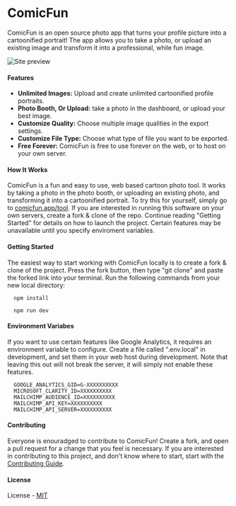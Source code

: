 # ComicFun

ComicFun is an open source photo app that turns your profile picture into a cartoonified portrait!  The app allows you to take a photo, or upload an existing image and transform it into a professional, while fun image.

<img src="https://i.ibb.co/TM9VL1f/Capture.png" alt="Site preview">

#### Features
-   **Unlimited Images:** Upload and create unlimited cartoonified profile portraits.
-   **Photo Booth, Or Upload:** take a photo in the dashboard, or upload your best image.
-   **Customize Quality:** Choose multiple image qualities in the export settings.
-   **Customize File Type:** Choose what type of file you want to be exported.
-   **Free Forever:** ComicFun is free to use forever on the web, or to host on your own server.

#### How It Works
ComicFun is a fun and easy to use, web based cartoon photo tool.  It works by taking a photo in the photo booth, or uploading an existing photo, and transforming it into a cartoonified portrait.  To try this for yourself, simply go to [comicfun.app/tool](https://www.comicfun.app/tool).  If you are interested in running this software on your own servers, create a fork & clone of the repo.  Continue reading "Getting Started" for details on how to launch the project.  Certain features may be unavailable until you specify enviroment variables.

#### Getting Started
The easiest way to start working with ComicFun locally is to create a fork & clone of the project.  Press the fork button, then type "git clone" and paste the forked link into your terminal.  Run the following commands from your new local directory:
```
  npm install
```
```
  npm run dev
```

#### Environment Variabes
If you want to use certain features like Google Analytics, it requires an environment variable to configure.  Create a file called ".env.local" in development, and set them in your web host during development.  Note that leaving this out will not break the server, it will simply not enable these features.
```
  GOOGLE_ANALYTICS_GID=G-XXXXXXXXXX
  MICROSOFT_CLARITY_ID=XXXXXXXXXX
  MAILCHIMP_AUDIENCE_ID=XXXXXXXXXX
  MAILCHIMP_API_KEY=XXXXXXXXXX
  MAILCHIMP_API_SERVER=XXXXXXXXXX
```

#### Contributing
Everyone is enouradged to contribute to ComicFun!  Create a fork, and open a pull request for a change that you feel is necessary. If you are interested in contributing to this project, and don't know where to start, start with the [Contributing Guide](https://github.com/brandonbyr4/comicfun/blob/main/CONTRIBUTING.md).

#### License
License - [MIT](https://github.com/brandonbyr4/comicfun/blob/main/LICENSE.txt)
